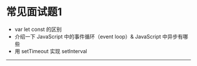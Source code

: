 # 常见面试题1

- var let const 的区别
- 介绍一下 JavaScript 中的事件循环（event loop）& JavaScript 中异步有哪些
- 用 setTimeout 实现 setInterval

-----

<template>
  <div>
    <button class="btn" @click="showTip">答案提示</button>
    <div v-show="show">
      <li>
        <a href="http://es6.ruanyifeng.com/#docs/let" target="_blank">http://es6.ruanyifeng.com/#docs/let</a>
      </li>
      <li>
        <a href="https://www.cnblogs.com/dong-xu/p/7000163.html">https://www.cnblogs.com/dong-xu/p/7000163.html</a>
        <a href="https://www.cnblogs.com/dong-xu/p/7000139.html">https://www.cnblogs.com/dong-xu/p/7000139.html</a>
        <a href="https://blog.csdn.net/lhb_1902056720/article/details/78026825">https://blog.csdn.net/lhb_1902056720/article/details/78026825</a>
        <a href="https://blog.csdn.net/qq_31628337/article/details/71056294">https://blog.csdn.net/qq_31628337/article/details/71056294</a>
        <a href="https://blog.csdn.net/bury_/article/details/79477517">https://blog.csdn.net/bury_/article/details/79477517</a>
        <p>setTimeout、setInterval、ajax、eventListener 等</p>
      </li>
    </div>
  </div>
</template>

<script>
export default {
  data() {
    return {
      show: false
    }
  },
  methods: {
    showTip() {
      this.show = !this.show
    }
  }
}
</script>
<style>
  button.btn {
    border: none;
    outline: none;
    color: #3eaf7c;
    font-size: 16px;
    font-weight: bold;
    cursor: pointer;
  }
  span.answer {
    color: red;
  }
</style>

